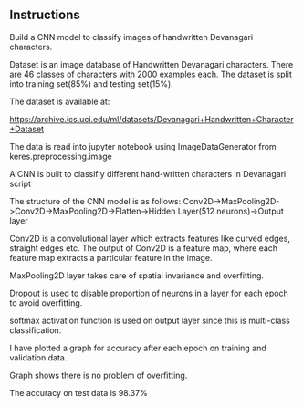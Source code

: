Instructions
--------------
Build a CNN model to classify images of handwritten Devanagari characters.
 
Dataset is an image database of Handwritten Devanagari characters.
There are 46 classes of characters with 2000 examples each.
The dataset is split into training set(85%) and testing set(15%).

The dataset is available at:

https://archive.ics.uci.edu/ml/datasets/Devanagari+Handwritten+Character+Dataset

The data is read into jupyter notebook using ImageDataGenerator from keres.preprocessing.image

A CNN is built to classifiy different hand-written characters in Devanagari script

The structure of the CNN model is as follows:
Conv2D->MaxPooling2D->Conv2D->MaxPooling2D->Flatten->Hidden Layer(512 neurons)->Output layer

Conv2D is a convolutional layer which extracts features like curved edges, straight edges etc.
The output of Conv2D is a feature map, where each feature map extracts a particular feature in the image.

MaxPooling2D layer takes care of spatial invariance and overfitting.

Dropout is used to disable proportion of neurons in a layer for each epoch to avoid overfitting.

softmax activation function is used on output layer since this is multi-class classification.

I have plotted a graph for accuracy after each epoch on training and validation data.

Graph shows there is no problem of overfitting.

The accuracy on test data is 98.37%


 

